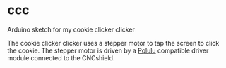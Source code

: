 # ccc
Arduino sketch for my cookie clicker clicker

The cookie clicker clicker uses a stepper motor to tap the screen to click the cookie. The stepper motor is driven by a [Polulu](https://www.pololu.com/product/1182) compatible driver module connected to the CNCshield.


